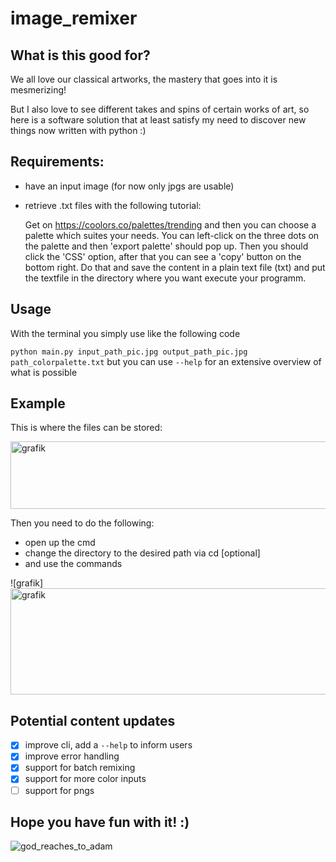 # image_remixer

## What is this good for?

We all love our classical artworks, the mastery that goes into it is mesmerizing!

But I also love to see different takes and spins of certain works of art, so here is a software solution that at least satisfy my need to discover new things now written with python :)


## Requirements:
- have an input image (for now only jpgs are usable)
- retrieve .txt files with the following tutorial:

	Get on https://coolors.co/palettes/trending and then you can choose a palette which suites your needs.
	You can left-click on the three dots on the palette and then 'export palette' should pop up.
	Then you should click the 'CSS' option, after that you can see a 'copy' button on the bottom right.
	Do that and save the content in a plain text file (txt) and put the textfile in the directory where you want execute your programm. 
  
 ## Usage 
With the terminal you simply use like the following code

`python main.py input_path_pic.jpg output_path_pic.jpg path_colorpalette.txt` but you can use `--help` for an extensive overview of what is possible

## Example
This is where the files can be stored:

<img width="854" height="108" alt="grafik" src="https://github.com/user-attachments/assets/fcb5e610-4dfa-41a1-89f8-2855c2de76e7" />

Then you need to do the following:

- open up the cmd 
- change the directory to the desired path via cd [optional]
- and use the commands

![grafik]<img width="1290" height="170" alt="grafik" src="https://github.com/user-attachments/assets/9da053a5-1081-4f6c-8fd9-587054d4f51d" />


## Potential content updates
- [X] improve cli, add a `--help` to inform users
- [X] improve error handling
- [X] support for batch remixing
- [X] support for more color inputs
- [ ] support for pngs

## Hope you have fun with it! :)

![god_reaches_to_adam](https://user-images.githubusercontent.com/104129468/164423677-c98edfb4-f0b9-4733-8938-77a00ef3f962.png)

